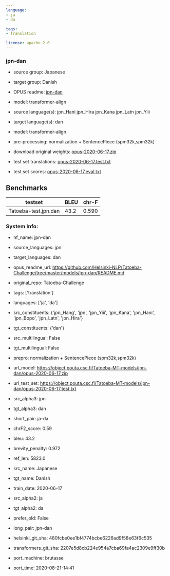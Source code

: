 ```yaml
---
language: 
- ja
- da

tags:
- translation

license: apache-2.0
---
```


### jpn-dan

* source group: Japanese 
* target group: Danish 
*  OPUS readme: [jpn-dan](https://github.com/Helsinki-NLP/Tatoeba-Challenge/tree/master/models/jpn-dan/README.md)

*  model: transformer-align
* source language(s): jpn_Hani jpn_Hira jpn_Kana jpn_Latn jpn_Yiii
* target language(s): dan
* model: transformer-align
* pre-processing: normalization + SentencePiece (spm32k,spm32k)
* download original weights: [opus-2020-06-17.zip](https://object.pouta.csc.fi/Tatoeba-MT-models/jpn-dan/opus-2020-06-17.zip)
* test set translations: [opus-2020-06-17.test.txt](https://object.pouta.csc.fi/Tatoeba-MT-models/jpn-dan/opus-2020-06-17.test.txt)
* test set scores: [opus-2020-06-17.eval.txt](https://object.pouta.csc.fi/Tatoeba-MT-models/jpn-dan/opus-2020-06-17.eval.txt)

## Benchmarks

| testset               | BLEU  | chr-F |
|-----------------------|-------|-------|
| Tatoeba-test.jpn.dan 	| 43.2 	| 0.590 |


### System Info: 
- hf_name: jpn-dan

- source_languages: jpn

- target_languages: dan

- opus_readme_url: https://github.com/Helsinki-NLP/Tatoeba-Challenge/tree/master/models/jpn-dan/README.md

- original_repo: Tatoeba-Challenge

- tags: ['translation']

- languages: ['ja', 'da']

- src_constituents: {'jpn_Hang', 'jpn', 'jpn_Yiii', 'jpn_Kana', 'jpn_Hani', 'jpn_Bopo', 'jpn_Latn', 'jpn_Hira'}

- tgt_constituents: {'dan'}

- src_multilingual: False

- tgt_multilingual: False

- prepro:  normalization + SentencePiece (spm32k,spm32k)

- url_model: https://object.pouta.csc.fi/Tatoeba-MT-models/jpn-dan/opus-2020-06-17.zip

- url_test_set: https://object.pouta.csc.fi/Tatoeba-MT-models/jpn-dan/opus-2020-06-17.test.txt

- src_alpha3: jpn

- tgt_alpha3: dan

- short_pair: ja-da

- chrF2_score: 0.59

- bleu: 43.2

- brevity_penalty: 0.972

- ref_len: 5823.0

- src_name: Japanese

- tgt_name: Danish

- train_date: 2020-06-17

- src_alpha2: ja

- tgt_alpha2: da

- prefer_old: False

- long_pair: jpn-dan

- helsinki_git_sha: 480fcbe0ee1bf4774bcbe6226ad9f58e63f6c535

- transformers_git_sha: 2207e5d8cb224e954a7cba69fa4ac2309e9ff30b

- port_machine: brutasse

- port_time: 2020-08-21-14:41